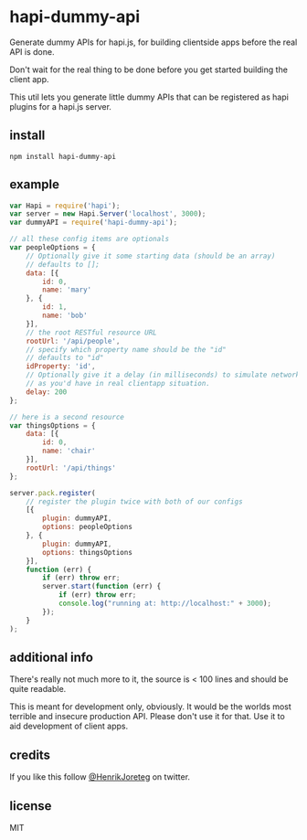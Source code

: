 # hapi-dummy-api

Generate dummy APIs for hapi.js, for building clientside apps before the real API is done.

Don't wait for the real thing to be done before you get started building the client app.

This util lets you generate little dummy APIs that can be registered as hapi plugins for a hapi.js server.


## install

```
npm install hapi-dummy-api
```

## example

```javascript
var Hapi = require('hapi');
var server = new Hapi.Server('localhost', 3000);
var dummyAPI = require('hapi-dummy-api');

// all these config items are optionals
var peopleOptions = {
    // Optionally give it some starting data (should be an array)
    // defaults to [];
    data: [{
        id: 0,
        name: 'mary'
    }, {
        id: 1,
        name: 'bob'
    }],
    // the root RESTful resource URL
    rootUrl: '/api/people',
    // specify which property name should be the "id"
    // defaults to "id"
    idProperty: 'id',
    // Optionally give it a delay (in milliseconds) to simulate network latency
    // as you'd have in real clientapp situation.
    delay: 200
};

// here is a second resource
var thingsOptions = {
    data: [{
        id: 0,
        name: 'chair'
    }],
    rootUrl: '/api/things'
};

server.pack.register(
    // register the plugin twice with both of our configs
    [{
        plugin: dummyAPI,
        options: peopleOptions
    }, {
        plugin: dummyAPI,
        options: thingsOptions
    }],
    function (err) {
        if (err) throw err;
        server.start(function (err) {
            if (err) throw err;
            console.log("running at: http://localhost:" + 3000);
        });
    }
);
```

## additional info

There's really not much more to it, the source is < 100 lines and should be quite readable.

This is meant for development only, obviously. It would be the worlds most terrible and insecure production API. Please don't use it for that. Use it to aid development of client apps.


## credits

If you like this follow [@HenrikJoreteg](http://twitter.com/henrikjoreteg) on twitter.

## license

MIT

